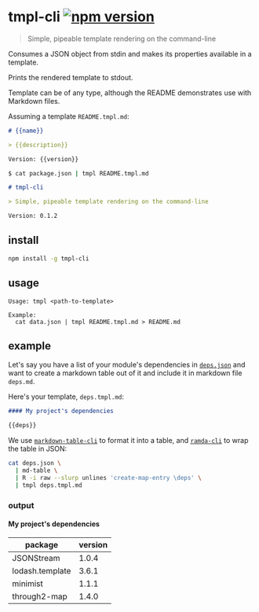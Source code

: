 # tmpl-cli [![npm version](https://badge.fury.io/js/tmpl-cli.svg)](https://www.npmjs.com/package/tmpl-cli)

> Simple, pipeable template rendering on the command-line

Consumes a JSON object from stdin and makes its properties available in a
template.

Prints the rendered template to stdout.

Template can be of any type, although the README demonstrates use with Markdown files.

Assuming a template `README.tmpl.md`:

```markdown
# {{name}}

> {{description}}

Version: {{version}}
```

```sh
$ cat package.json | tmpl README.tmpl.md
```

```markdown
# tmpl-cli

> Simple, pipeable template rendering on the command-line

Version: 0.1.2
```

## install

```sh
npm install -g tmpl-cli
```

## usage

```
Usage: tmpl <path-to-template>

Example:
  cat data.json | tmpl README.tmpl.md > README.md
```

## example

Let's say you have a list of your module's dependencies in
[`deps.json`][deps.json] and want to create a markdown table out of it and
include it in markdown file `deps.md`.

Here's your template, `deps.tmpl.md`:

```markdown
#### My project's dependencies

{{deps}}
```

We use [`markdown-table-cli`][markdown-table-cli] to format it into a table,
and [`ramda-cli`][ramda-cli] to wrap the table in JSON:

```sh
cat deps.json \
  | md-table \
  | R -i raw --slurp unlines 'create-map-entry \deps' \
  | tmpl deps.tmpl.md
```

### output

#### My project's dependencies

| package         | version |
| --------------- | ------- |
| JSONStream      | 1.0.4   |
| lodash.template | 3.6.1   |
| minimist        | 1.1.1   |
| through2-map    | 1.4.0   |

[markdown-table-cli]: https://github.com/raine/markdown-table-cli
[deps.json]: https://gist.github.com/2205112af80b094bdc00
[ramda-cli]: https://github.com/raine/ramda-cli
